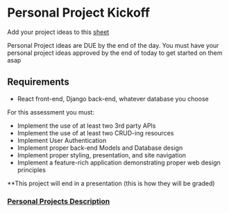 # Personal Project Kickoff

Add your project ideas to this [sheet](https://docs.google.com/spreadsheets/d/1a5u-SPDPMadR2vvE875p16uSX1Ooc31ESg-eK1ss0w8/edit#gid=0)

Personal Project ideas are DUE by the end of the day. You must have your personal project ideas approved by the end of today to get started on them asap

## Requirements

- React front-end, Django back-end, whatever database you choose

For this assessment you must:

- Implement the use of at least two 3rd party APIs
- Implement the use of at least two CRUD-ing resources
- Implement User Authentication
- Implement proper back-end Models and Database design
- Implement proper styling, presentation, and site navigation
- Implement a feature-rich application demonstrating proper web design principles

\*\*This project will end in a presentation (this is how they will be graded)

### [Personal Projects Description](https://github.com/tangoplatoon/assessment-5)
